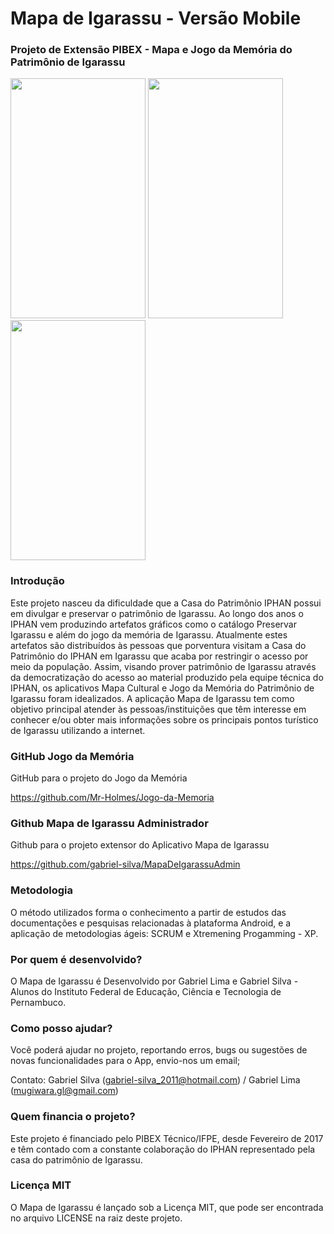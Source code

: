 # Mapa de Igarassu - Versão Mobile

### Projeto de Extensão PIBEX - Mapa e Jogo da Memória do Patrimônio de Igarassu


<img src="https://imgur.com/1b0DNFf.png" width="216" height="384" />  <img src="https://imgur.com/g29amdL.png" width="216" height="384" />  <img src="https://imgur.com/5hSBoj5.png" width=216 height="384" /> 


### Introdução

  Este projeto nasceu da dificuldade que a Casa do Patrimônio IPHAN possui em divulgar e preservar o patrimônio de Igarassu. Ao longo dos anos o IPHAN vem produzindo artefatos gráficos como o catálogo Preservar Igarassu e além do jogo da memória de Igarassu. Atualmente estes artefatos são distribuídos às pessoas que porventura visitam a Casa do Patrimônio do IPHAN em Igarassu que acaba por restringir o acesso por meio da população.
Assim, visando prover patrimônio de Igarassu através da democratização do acesso ao material produzido pela equipe técnica do IPHAN, os aplicativos Mapa Cultural e Jogo da Memória do Patrimônio de Igarassu foram idealizados.
 A aplicação Mapa de Igarassu tem como objetivo principal atender às pessoas/instituições que têm interesse em conhecer e/ou obter mais informações sobre os principais pontos turístico de Igarassu utilizando a internet.
 
### GitHub Jogo da Memória

GitHub para o projeto do Jogo da Memória 

https://github.com/Mr-Holmes/Jogo-da-Memoria


### Github Mapa de Igarassu Administrador

Github para o projeto extensor do Aplicativo Mapa de Igarassu

https://github.com/gabriel-silva/MapaDeIgarassuAdmin


### Metodologia

O método utilizados forma o conhecimento a partir de estudos das  documentações e pesquisas relacionadas à plataforma Android, e a aplicação de metodologias ágeis: SCRUM e Xtremening Progamming - XP.

 
### Por quem é desenvolvido?
 
O Mapa de Igarassu é Desenvolvido por Gabriel Lima e Gabriel Silva - Alunos do Instituto Federal de Educação, Ciência e Tecnologia de Pernambuco.

### Como posso ajudar?

Você poderá ajudar no projeto, reportando erros, bugs ou sugestões de novas funcionalidades para o App, envio-nos um email;

Contato: Gabriel Silva (gabriel-silva_2011@hotmail.com) / Gabriel Lima (mugiwara.gl@gmail.com) 
 

### Quem financia o projeto?

Este projeto é financiado pelo PIBEX Técnico/IFPE, desde Fevereiro de 2017 e têm contado com a constante colaboração do IPHAN representado pela casa do patrimônio de Igarassu.


### Licença MIT
 
O Mapa de Igarassu é lançado sob a Licença MIT, que pode ser encontrada no arquivo LICENSE na raiz deste projeto.
 

